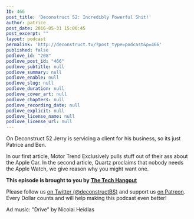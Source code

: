 ```yaml
---
ID: 466
post_title: 'Deconstruct 52: Incredibly Powerful Shit!'
author: patrice
post_date: 2016-05-31 15:06:45
post_excerpt: ""
layout: podcast
permalink: 'http://deconstruct.tv/?post_type=podcast&p=466'
published: false
podlove_id: "208"
podlove_post_id: "466"
podlove_subtitle: null
podlove_summary: null
podlove_enable: null
podlove_slug: null
podlove_duration: null
podlove_cover_art: null
podlove_chapters: null
podlove_recording_date: null
podlove_explicit: null
podlove_license_name: null
podlove_license_url: null
---
```

<p>On Deconstruct 52 Jerry is servicing a client for his business, so its just Patrice and Ben.  </p>
<p>In our first article, Motor Trend Exclusively pulls stuff out of their ass about the Apple Car.  In the second article, Quartz proclaims that nobody needs the Apple Watch, we give reason why you might want one.</p>
<p><strong>This episode is brought to you by <a href="http://thetechhangout.com">The Tech Hangout</a></strong>
</p>
<p>
Please follow us <a href="http://twitter.com/deconstructBS">on Twitter (@deconstructBS)</a> and support us <a href="http://patreon.com/deconstruct">on Patreon</a>. Every Dollar counts and will help making this podcast even better!
</p>
<p>Ad music: "Drive" by Nicolai Heidlas</p>